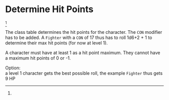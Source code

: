 
<!-- PAGE UNBREAK -->


# Determine Hit Points

[^1]

The class table determines the hit points for the character. The `CON` modifier has to be added. A `Fighter` with a `CON` of 17 thus has to roll 1d6+2 + 1 to determine their max hit points (for now at level 1).

A character must have at least 1 as a hit point maximum. They cannot have a maximum hit points of 0 or -1.

[^1]:
  Option:<br/>a level 1 character gets the best possible roll, the example `Fighter` thus gets 9 HP

